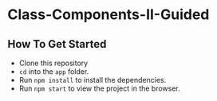 # Class-Components-II-Guided

## How To Get Started
* Clone this repository
* `cd` into the `app` folder.
* Run `npm install` to install the dependencies.
* Run `npm start` to view the project in the browser.